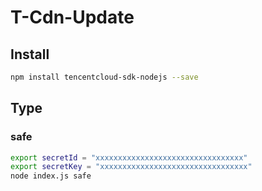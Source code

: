# T-Cdn-Update

## Install

```sh
npm install tencentcloud-sdk-nodejs --save
```

## Type

### safe

```sh
export secretId = "xxxxxxxxxxxxxxxxxxxxxxxxxxxxxxxxx"
export secretKey = "xxxxxxxxxxxxxxxxxxxxxxxxxxxxxxxxx"
node index.js safe
```

